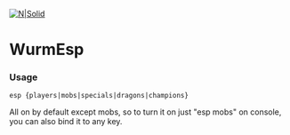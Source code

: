 [![N|Solid](http://i.imgur.com/E1jrz0S.jpg)](http://i.imgur.com/E1jrz0S.jpg)

# WurmEsp
### Usage

```
esp {players|mobs|specials|dragons|champions}
```

All on by default except mobs, so to turn it on just "esp mobs" on console, you can also bind it to any key. 
